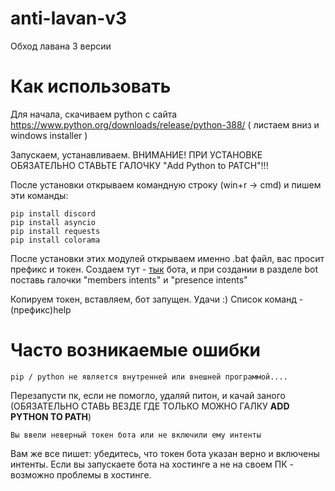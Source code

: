 # anti-lavan-v3
Обход лавана 3 версии

# Как использовать
Для начала, скачиваем python с сайта https://www.python.org/downloads/release/python-388/ ( листаем вниз и windows installer ) 

Запускаем, устанавливаем. ВНИМАНИЕ! ПРИ УСТАНОВКЕ ОБЯЗАТЕЛЬНО СТАВЬТЕ ГАЛОЧКУ "Add Python to PATCH"!!! 

После установки открываем командную строку (win+r -> cmd) и пишем эти команды:
```
pip install discord
pip install asyncio
pip install requests
pip install colorama
```

После установки этих модулей открываем именно .bat файл, вас просит префикс и токен. Создаем тут - [тык](https://discord.com/developers) бота, и при создании в разделе bot поставь галочки "members intents" и "presence intents" 

Копируем токен, вставляем, бот запущен. Удачи :)
Список команд - (префикс)help

# Часто возникаемые ошибки
```
pip / python не является внутренней или внешней программой....
```
Перезапусти пк, если не помогло, удаляй питон, и качай заного (ОБЯЗАТЕЛЬНО СТАВЬ ВЕЗДЕ ГДЕ ТОЛЬКО МОЖНО ГАЛКУ **ADD PYTHON TO PATH**)


```
Вы ввели неверный токен бота или не включили ему интенты
```
Вам же все пишет: убедитесь, что токен бота указан верно и включены интенты. Если вы запускаете бота на хостинге а не на своем ПК - возможно проблемы в хостинге.

